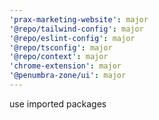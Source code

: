 ```yaml
---
'prax-marketing-website': major
'@repo/tailwind-config': major
'@repo/eslint-config': major
'@repo/tsconfig': major
'@repo/context': major
'chrome-extension': major
'@penumbra-zone/ui': major
---
```


use imported packages
